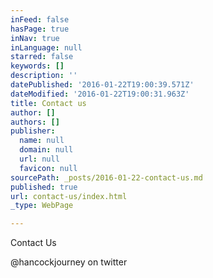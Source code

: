 ```yaml
---
inFeed: false
hasPage: true
inNav: true
inLanguage: null
starred: false
keywords: []
description: ''
datePublished: '2016-01-22T19:00:39.571Z'
dateModified: '2016-01-22T19:00:31.963Z'
title: Contact us
author: []
authors: []
publisher:
  name: null
  domain: null
  url: null
  favicon: null
sourcePath: _posts/2016-01-22-contact-us.md
published: true
url: contact-us/index.html
_type: WebPage

---
```

Contact Us

@hancockjourney on twitter